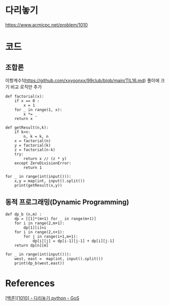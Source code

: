 # 다리놓기

https://www.acmicpc.net/problem/1010

# 코드

## 조합론

이항계수1(https://github.com/xxyoonxx/99club/blob/main/TIL16.md) 풀이에 크기 비교 로직만 추가

```
def factorial(x):
    if x == 0 :
        x = 1
    for _ in range(1, x):
        x *= _
    return x

def getResult(n,k):
    if k>n:
        n, k = k, n
    x = factorial(n)
    y = factorial(k)
    z = factorial(n-k)
    try:
        return x // (z * y)
    except ZeroDivisionError:
        return 1

for _ in range(int(input())):
    x,y = map(int, input().split())
    print(getResult(x,y))
```

## 동적 프로그래밍(Dynamic Programming)

```
def dp_b (n,m) :
    dp = [[1]*(m+1) for _ in range(m+1)]
    for i in range(2,m+1):
        dp[1][i]=i
    for i in range(2,n+1):
        for j in range(i+1,m+1):
            dp[i][j] = dp[i-1][j-1] + dp[i][j-1]
    return dp[n][m]

for _ in range(int(input())):
    west, east =  map(int, input().split())
    print(dp_b(west,east))
```

# References

[[백준][1010] - 다리놓기 python - GoS](https://night-knight.tistory.com/entry/%EB%B0%B1%EC%A4%801010-%EB%8B%A4%EB%A6%AC%EB%86%93%EA%B8%B0-python
)
